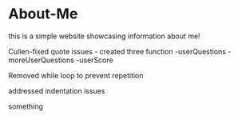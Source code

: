# About-Me
this is a simple website showcasing information about me!

Cullen-fixed quote issues
      - created three function
        -userQuestions
        -moreUserQuestions
        -userScore

Removed while loop to prevent repetition

addressed indentation issues

something
